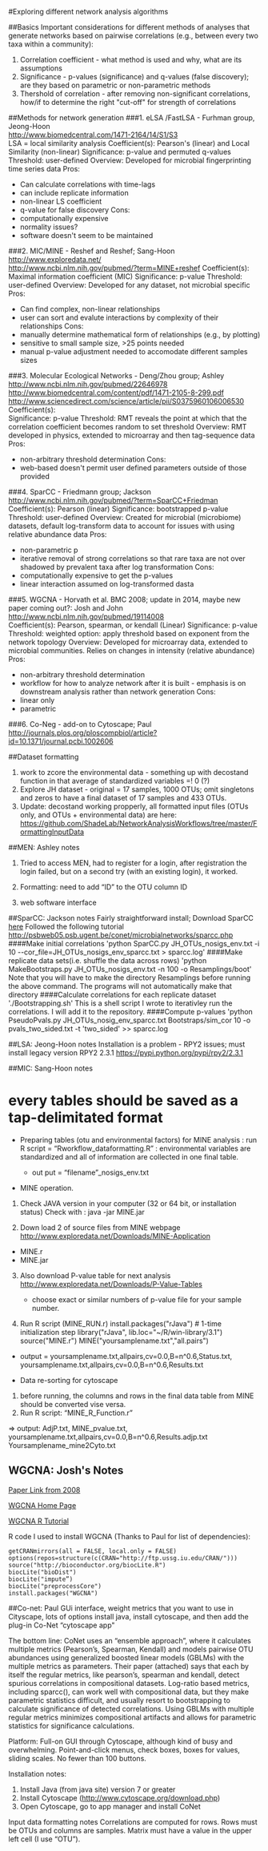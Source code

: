 #Exploring different network analysis algorithms

##Basics
Important considerations for different methods of analyses that generate networks based on pairwise correlations (e.g., between every two taxa within a community):
1.  Correlation coefficient - what method is used and why, what are its assumptions
2.  Significance - p-values (significance) and q-values (false discovery); are they based on parametric or non-parametric methods
3.  Thershold of correlation - after removing non-significant correlations, how/if to determine the right "cut-off" for strength of correlations

##Methods for network generation
###1.  eLSA /FastLSA - Furhman group, Jeong-Hoon  
http://www.biomedcentral.com/1471-2164/14/S1/S3  
LSA = local similarity analysis
Coefficient(s):  Pearson's (linear) and Local Similarity (non-linear)
Significance: p-value and permuted q-values
Threshold:  user-defined
Overview:  Developed for microbial fingerprinting time series data
Pros:  
* Can calculate correlations with time-lags
* can include replicate information
* non-linear LS coefficient
* q-value for false discovery
Cons:
* computationally expensive
* normality issues?
* software doesn't seem to be maintained

###2.  MIC/MINE - Reshef and Reshef; Sang-Hoon  
http://www.exploredata.net/  
http://www.ncbi.nlm.nih.gov/pubmed/?term=MINE+reshef
Coefficient(s):  Maximal information coefficient (MIC)
Significance: p-value
Threshold:  user-defined
Overview:  Developed for any dataset, not microbial specific
Pros:  
* Can find complex, non-linear relationships
* user can sort and evalute interactions by complexity of their relationships
Cons:
* manually determine mathematical form of relationships (e.g., by plotting)
* sensitive to small sample size, >25 points needed
* manual p-value adjustment needed to accomodate different samples sizes

###3.  Molecular Ecological Networks - Deng/Zhou group; Ashley  
http://www.ncbi.nlm.nih.gov/pubmed/22646978  
http://www.biomedcentral.com/content/pdf/1471-2105-8-299.pdf  
http://www.sciencedirect.com/science/article/pii/S0375960106006530  
Coefficient(s):  
Significance: p-value
Threshold:  RMT reveals the point at which that the correlation coefficient becomes random to set threshold
Overview:  RMT developed in physics, extended to microarray and then tag-sequence data
Pros:  
* non-arbitrary threshold determination
Cons:
* web-based doesn't permit user defined parameters outside of those provided

###4.  SparCC - Friedmann group; Jackson
http://www.ncbi.nlm.nih.gov/pubmed/?term=SparCC+Friedman
Coefficient(s):  Pearson (linear)
Significance: bootstrapped p-value
Threshold:  user-defined
Overview: Created for microbial (microbiome) datasets, default log-transform data to account for issues with using relative abundance data
Pros:  
* non-parametric p
* iterative removal of strong correlations so that rare taxa are not over shadowed by prevalent taxa after log transformation
Cons:
* computationally expensive to get the p-values
* linear interaction assumed on log-transformed dasta

###5.  WGCNA - Horvath et al. BMC 2008; update in 2014, maybe new paper coming out?: Josh and John
http://www.ncbi.nlm.nih.gov/pubmed/19114008  
Coefficient(s):  Pearson, spearman, or kendall (Linear)
Significance: p-value
Threshold:  weighted option: apply threshold based on exponent from the network topology
Overview:  Developed for microarray data, extended to microbial communities.  Relies on changes in intensity (relative abundance)
Pros:  
* non-arbitrary threshold determination
* workflow for how to analyze network after it is built - emphasis is on downstream analysis rather than network generation
Cons:
* linear only
* parametric

###6.  Co-Neg - add-on to Cytoscape; Paul
http://journals.plos.org/ploscompbiol/article?id=10.1371/journal.pcbi.1002606  


##Dataset formatting
1.  work to zcore the environmental data - something up with decostand function in that average of standardized variables =! 0 (?)
2.  Explore JH dataset - original = 17 samples, 1000 OTUs; omit singletons and zeros to have a final dataset of 17 samples and 433 OTUs.
3.  Update:  decostand working propperly, all formatted input files (OTUs only, and OTUs + environmental data) are here:    https://github.com/ShadeLab/NetworkAnalysisWorkflows/tree/master/FormattingInputData

##MEN:  Ashley notes
1.  Tried to access MEN, had to register for a login, after registration the login failed, but on a second try (with an existing login), it worked.
2.  Formatting:  need to add “ID” to the OTU column ID


3.  web software interface



##SparCC:  Jackson notes
Fairly straightforward install;
Download SparCC [here](https://bitbucket.org/yonatanf/sparcc/downloads)
Followed the following tutorial http://psbweb05.psb.ugent.be/conet/microbialnetworks/sparcc.php
####Make initial correlations
'python SparCC.py JH_OTUs_nosigs_env.txt -i 10 --cor_file=JH_OTUs_nosigs_env_sparcc.txt > sparcc.log'
####Make replicate data sets(i.e. shuffle the data across rows)
'python MakeBootstraps.py JH_OTUs_nosigs_env.txt -n 100 -o Resamplings/boot'
Note that you will have to make the directory Resamplings before running the above command. The programs will not automatically make that directory
####Calculate correlations for each replicate dataset
'./Bootstrapping.sh'
This is a shell script I wrote to iterativley run the correlations. I will add it to the repository.
####Compute p-values
'python PseudoPvals.py JH_OTUs_nosig_env_sparcc.txt Bootstraps/sim_cor 10 -o pvals_two_sided.txt -t 'two_sided' >> sparcc.log


##LSA:  Jeong-Hoon notes
Installation is a problem - RPY2 issues; must install legacy version RPY2 2.3.1
https://pypi.python.org/pypi/rpy2/2.3.1

##MIC:  Sang-Hoon notes
# every tables should be saved as a tap-delimitated format

* Preparing tables (otu and environmental factors) for MINE analysis
: run R script = “Rworkflow_dataformatting.R”
: environmental variables are standardized and all of information are collected in one final table.

   - out put = “filename”_nosigs_env.txt

* MINE operation.
1. Check JAVA version in your computer (32 or 64 bit, or installation status)
     Check with : java -jar MINE.jar

2. Down load 2 of source files from MINE webpage
   http://www.exploredata.net/Downloads/MINE-Application
  - MINE.r
- MINE.jar

3. Also download P-value table for next analysis
   http://www.exploredata.net/Downloads/P-Value-Tables
   - choose exact or similar numbers of p-value file for your sample number.

4. Run R script (MINE_RUN.r)
install.packages("rJava") # 1-time initialization step
library("rJava", lib.loc="~/R/win-library/3.1")
source("MINE.r")
MINE("yoursamplename.txt","all.pairs")

- output =  yoursamplename.txt,allpairs,cv=0.0,B=n^0.6,Status.txt,
                      yoursamplename.txt,allpairs,cv=0.0,B=n^0.6,Results.txt

* Data re-sorting for cytoscape
1. before running, the columns and rows in the final data table from MINE should be converted vise versa.
2. Run R script: “MINE_R_Function.r”

=> output: AdjP.txt, MINE_pvalue.txt, yoursamplename.txt,allpairs,cv=0.0,B=n^0.6,Results.adjp.txt
                   Yoursamplename_mine2Cyto.txt


## WGCNA: Josh's Notes

[Paper Link from 2008](http://www.biomedcentral.com/1471-2105/9/559)

[WGCNA Home Page](http://labs.genetics.ucla.edu/horvath/CoexpressionNetwork/)

[WGCNA R Tutorial](http://labs.genetics.ucla.edu/horvath/CoexpressionNetwork/Rpackages/WGCNA/Tutorials/FemaleLiver-01-dataInput.pdf)

R code I used to install WGCNA (Thanks to Paul for list of dependencies):
```
getCRANmirrors(all = FALSE, local.only = FALSE)
options(repos=structure(c(CRAN="http://ftp.ussg.iu.edu/CRAN/")))
source("http://bioconductor.org/biocLite.R")
biocLite("bioDist")
biocLite("impute”)
biocLite("preprocessCore")
install.packages("WGCNA")
```

##Co-net:  Paul
GUi interface, weight metrics that you want to use in Cityscape, lots of options
install java, install cytoscape, and then add the plug-in Co-Net “cytoscape app"

The bottom line:  CoNet uses an “ensemble approach”, where it calculates multiple metrics (Pearson’s, Spearman, Kendall) and models pairwise OTU abundances using generalized boosted linear models (GBLMs) with the multiple metrics as parameters. Their paper (attached) says that each by itself the regular metrics, like pearson’s, spearman and kendall, detect spurious correlations in compositional datasets. Log-ratio based metrics, including sparcc(), can work well with compositional data, but they make parametric statistics difficult, and usually resort to bootstrapping to calculate significance of detected correlations. Using GBLMs with multiple regular metrics minimizes compositional artifacts and allows for parametric statistics for significance calculations.

Platform: Full-on GUI through Cytoscape, although kind of busy and overwhelming. Point-and-click menus, check boxes, boxes for values, sliding scales. No fewer than 100 buttons.

Installation notes:
1. Install Java (from java site) version 7 or greater
2. Install Cytoscape (http://www.cytoscape.org/download.php)
3. Open Cytoscape, go to app manager and install CoNet

Input data formatting notes
Correlations are computed for rows. Rows must be OTUs and columns are samples. Matrix must have a value in the upper left cell (I use “OTU”).
